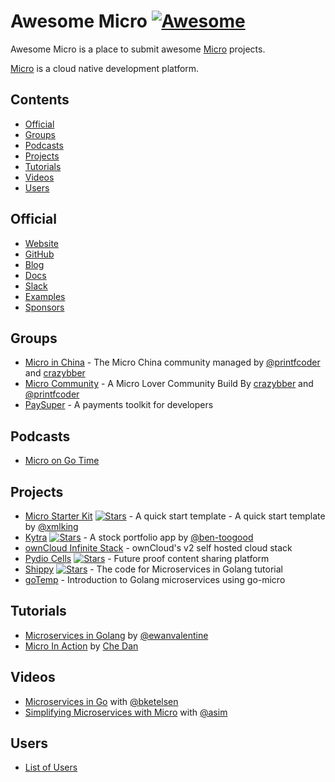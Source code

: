 # Awesome Micro [![Awesome](https://awesome.re/badge.svg)](https://awesome.re)

Awesome Micro is a place to submit awesome [Micro](https://github.com/micro) projects.

[Micro](https://github.com/micro) is a cloud native development platform.

## Contents

- [Official](#official)
- [Groups](#groups)
- [Podcasts](#podcasts)
- [Projects](#projects)
- [Tutorials](#tutorials)
- [Videos](#videos)
- [Users](#users)

## Official

- [Website](https://m3o.com)
- [GitHub](https://github.com/micro)
- [Blog](https://medium.com/microhq)
- [Docs](https://dev.m3o.com)
- [Slack](https://slack.micro.mu)
- [Examples](https://github.com/micro/examples)
- [Sponsors](https://github.com/sponsors/micro)

## Groups

- [Micro in China](https://github.com/micro-in-cn) - The Micro China community managed by [@printfcoder](https://github.com/printfcoder) and [crazybber](github.com/crazybber)
- [Micro Community](https://github.com/micro-community) - A Micro Lover Community Build By  [crazybber](github.com/crazybber) and [@printfcoder](https://github.com/printfcoder)
- [PaySuper](https://github.com/paysuper) - A payments toolkit for developers

## Podcasts

- [Micro on Go Time](https://changelog.com/gotime/8)

## Projects

- [Micro Starter Kit](https://github.com/xmlking/micro-starter-kit)  [![Stars](https://img.shields.io/github/stars/xmlking/micro-starter-kit.svg)](https://github.com/xmlking/micro-starter-kit) - A quick start template - A quick start template by [@xmlking](https://github.com/xmlking)
- [Kytra](https://github.com/microhq/portfolio)  [![Stars](https://img.shields.io/github/stars/microhq/portfolio.svg)](https://github.com/microhq/portfoliot) - A stock portfolio app by [@ben-toogood](https://github.com/ben-toogood)
- [ownCloud Infinite Stack](https://github.com/owncloud/ocis) - ownCloud's v2 self hosted cloud stack
- [Pydio Cells](https://github.com/pydio/cells) [![Stars](https://img.shields.io/github/stars/pydio/cells.svg)](https://github.com/pydio/cells) - Future proof content sharing platform
- [Shippy](https://github.com/EwanValentine/shippy) [![Stars](https://img.shields.io/github/stars/EwanValentine/shippy.svg)](https://github.com/EwanValentine/shippy) - The code for Microservices in Golang tutorial
- [goTemp](https://bitbucket.org/Bolbeck/gotemp/src/master) -  Introduction to Golang microservices using go-micro

## Tutorials

- [Microservices in Golang](https://ewanvalentine.io/microservices-in-golang-part-1/) by [@ewanvalentine](https://github.com/ewanvalentine)
- [Micro In Action](https://medium.com/@dche423/micro-in-action-1be29b057f2d) by [Che Dan
](https://twitter.com/dche423)

## Videos

- [Microservices in Go](https://www.youtube.com/watch?v=OcjMi9cXItY) with [@bketelsen](https://github.com/bketelsen)
- [Simplifying Microservices with Micro](https://www.youtube.com/watch?v=xspaDovwk34) with [@asim](https://www.youtube.com/watch?v=xspaDovwk34)

## Users

- [List of Users](https://dev.m3o.com/users)

